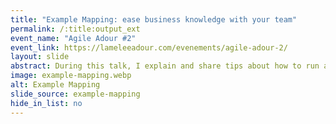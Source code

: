 ```yaml
---
title: "Example Mapping: ease business knowledge with your team"
permalink: /:title:output_ext
event_name: "Agile Adour #2"
event_link: https://lameleeadour.com/evenements/agile-adour-2/
layout: slide
abstract: During this talk, I explain and share tips about how to run an example mapping. Example mapping is a good way to align the team's understanding of domain problems and help your team to better collaborate. Last but not least, it eases to refine your stories and improve your backlog prioritization.
image: example-mapping.webp
alt: Example Mapping
slide_source: example-mapping
hide_in_list: no
---
```

